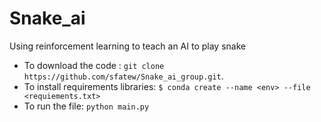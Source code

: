 # Snake_ai

Using reinforcement learning to teach an AI to play snake


* To download the code : `git clone https://github.com/sfatew/Snake_ai_group.git`.
* To install requirements libraries: `$ conda create --name <env> --file <requiements.txt>`
* To run the file: `python main.py`
